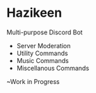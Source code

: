# Hazikeen
Multi-purpose Discord Bot
- Server Moderation
- Utility Commands
- Music Commands
- Miscellanous Commands

~Work in Progress
